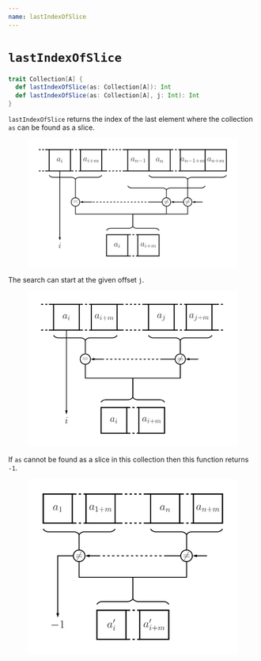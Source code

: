 ```yaml
---
name: lastIndexOfSlice
---
```


# `lastIndexOfSlice`

~~~ scala
trait Collection[A] {
  def lastIndexOfSlice(as: Collection[A]): Int
  def lastIndexOfSlice(as: Collection[A], j: Int): Int
}
~~~

`lastIndexOfSlice` returns the index of the last element where the collection `as` can be found as a slice.

<figure class="diagram">
  <img src="images/lastIndexOfSlice.svg" alt="lastIndexOfSlice function">
  <!-- <figcaption class="diagram-desc"></figcaption> -->
</figure>

The search can start at the given offset `j`.

<figure class="diagram">
  <img src="images/lastIndexOfSlice.2.svg" alt="lastIndexOfSlice function">
  <!-- <figcaption class="diagram-desc"></figcaption> -->
</figure>

If `as` cannot be found as a slice in this collection then this function returns `-1`.

<figure class="diagram">
  <img src="images/lastIndexOfSlice.3.svg" alt="lastIndexOfSlice function">
  <!-- <figcaption class="diagram-desc"></figcaption> -->
</figure>
